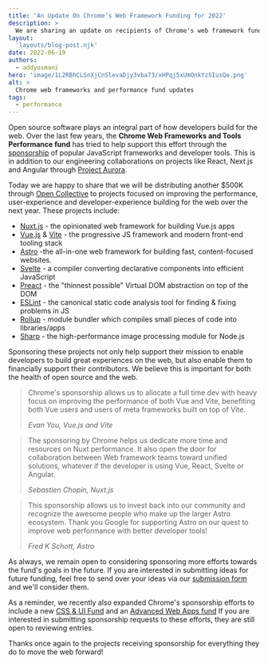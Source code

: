 ```yaml
---
title: 'An Update On Chrome’s Web Framework Funding for 2022'
description: >
  We are sharing an update on recipients of Chrome's web framework funding
layout:
  'layouts/blog-post.njk'
date: 2022-06-19
authors:
  - addyosmani
hero: 'image/1L2RBhCLSnXjCnSlevaDjy3vba73/xHPqj5xUmOnkYzSIusQe.png'
alt: >
  Chrome web frameworks and performance fund updates
tags:
  - performance
---
```


Open source software plays an integral part of how developers build for the web. Over the last few years, the **Chrome Web Frameworks and Tools Performance fund** has tried to help support this effort through the [sponsorship](https://blog.opencollective.com/chromes-framework-of-open-source-investment/) of popular JavaScript frameworks and developer tools. This is in addition to our engineering collaborations on projects like React, Next.js and Angular through [Project Aurora](https://web.dev/aurora).

Today we are happy to share that we will be distributing another $500K through [Open Collective](https://opencollective.com/) to projects focused on improving the performance, user-experience and developer-experience building for the web over the next year. These projects include:

-   [Nuxt.js](https://nuxtjs.org/) - the opinionated web framework for building Vue.js apps
-   [Vue.js](https://vuejs.org/) &amp; [Vite](https://vitejs.dev/) - the progressive JS framework and modern front-end tooling stack
-   [Astro](https://astro.build/) -the all-in-one web framework for building fast, content-focused websites.
-   [Svelte](https://svelte.dev/) - a compiler converting declarative components into efficient JavaScript
-   [Preact](https://preactjs.com/) - the "thinnest possible" Virtual DOM abstraction on top of the DOM
-   [ESLint](https://eslint.org/) - the canonical static code analysis tool for finding & fixing problems in JS
-   [Rollup](https://rollupjs.org/) - module bundler which compiles small pieces of code into libraries/apps
-   [Sharp](https://sharp.pixelplumbing.com/) - the high-performance image processing module for Node.js

Sponsoring these projects not only help support their mission to enable developers to build great experiences on the web, but also enable them to financially support their contributors. We believe this is important for both the health of open source and the web.

<blockquote>
  <p>
    Chrome's sponsorship allows us to allocate a full time dev with heavy focus on improving the performance of both Vue and Vite, benefiting both Vue users and users of meta frameworks built on top of Vite.
  </p>
  <cite>
    Evan You, Vue.js and Vite
  </cite>
</blockquote>

<blockquote>
  <p>
    The sponsoring by Chrome helps us dedicate more time and resources on Nuxt performance. It also open the door for collaboration between Web framework teams toward unified solutions, whatever if the developer is using Vue, React, Svelte or Angular.
  </p>
  <cite>
    Sebastien Chopin, Nuxt.js
  </cite>
</blockquote>

<blockquote>
  <p>
    This sponsorship allows us to invest back into our community and recognize the awesome people who make up the larger Astro ecosystem. Thank you Google for supporting Astro on our quest to improve web performance with better developer tools!
  </p>
  <cite>
    Fred K Schott, Astro
  </cite>
</blockquote>

As always, we remain open to considering sponsoring more efforts towards the fund's goals in the future. If you are interested in submitting ideas for future funding, feel free to send over your ideas via our [submission form](https://forms.gle/BbshCNVaDFK7NJoU6) and we'll consider them.

As a reminder, we recently also expanded Chrome's sponsorship efforts to include a new [CSS & UI Fund](https://web.dev/ui-fund/) and an [Advanced Web Apps fund](/blog/advanced-web-apps-fund/) If you are interested in submitting sponsorship requests to these efforts, they are still open to reviewing entries.

Thanks once again to the projects receiving sponsorship for everything they do to move the web forward!
